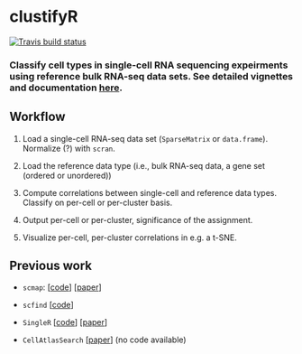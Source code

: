 # clustifyR

[![Travis build status](https://travis-ci.org/NCBI-Hackathons/clustifyR.svg?branch=master)](https://travis-ci.org/NCBI-Hackathons/clustifyR)

### Classify cell types in single-cell RNA sequencing expeirments using reference bulk RNA-seq data sets. See detailed vignettes and documentation [here](https://ncbi-hackathons.github.io/clustifyR/).

## Workflow

1. Load a single-cell RNA-seq data set (`SparseMatrix` or `data.frame`). Normalize (?) with `scran`.

1. Load the reference data type (i.e., bulk RNA-seq data, a gene set (ordered or unordered))

1. Compute correlations between single-cell and reference data types. Classify on per-cell or per-cluster basis.

1. Output per-cell or per-cluster, significance of the assignment.

1. Visualize per-cell, per-cluster correlations in e.g. a t-SNE.

## Previous work

* `scmap`: [[code](https://github.com/hemberg-lab/scmap)] [[paper](https://www.nature.com/articles/nmeth.4644)]
  
* `scfind` [[code](https://github.com/hemberg-lab/scfind)]

* `SingleR` [[code](https://github.com/dviraran/SingleR)] [[paper](https://doi.org/10.1101/284604)]

* `CellAtlasSearch` [[paper](https://doi.org/10.1093/nar/gky421)] (no code available)
